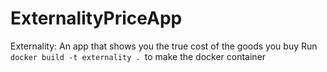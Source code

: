 # ExternalityPriceApp
Externality: An app that shows you the true cost of the goods you buy
Run `docker build -t externality . `to make the docker container
